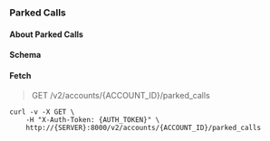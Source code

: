 ### Parked Calls

#### About Parked Calls

#### Schema



#### Fetch

> GET /v2/accounts/{ACCOUNT_ID}/parked_calls

```shell
curl -v -X GET \
    -H "X-Auth-Token: {AUTH_TOKEN}" \
    http://{SERVER}:8000/v2/accounts/{ACCOUNT_ID}/parked_calls
```
